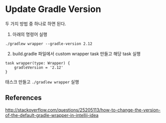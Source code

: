 # Update Gradle Version

두 가지 방법 중 하나로 하면 된다.  
1. 아래의 명령어 실행   
```
./gradlew wrapper --gradle-version 2.12
```  
2. build.gradle 파일에서 custom wrapper task 만들고 해당 task 실행
```
task wrapper(type: Wrapper) {
    gradleVersion = '2.12'
}
```
태스크 만들고 `./gradlew wrapper` 실행

## References
<http://stackoverflow.com/questions/25205113/how-to-change-the-version-of-the-default-gradle-wrapper-in-intellij-idea>